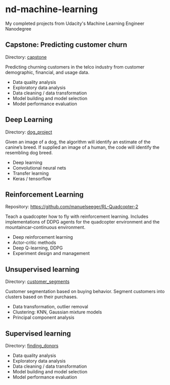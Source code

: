 # nd-machine-learning
My completed projects from Udacity's Machine Learning Engineer Nanodegree

## Capstone: Predicting customer churn
Directory: [capstone](capstone)

Predicting churning customers in the telco industry from customer demographic, financial, and usage data.
* Data quality analysis
* Exploratory data analysis
* Data cleaning / data transformation
* Model building and model selection
* Model performance evaluation 

## Deep Learning
Directory: [dog_project](dog_project)

Given an image of a dog, the algorithm will identify an estimate of the canine’s breed. If supplied an image of a human, the code will identify the resembling dog breed.
* Deep learning
* Convolutional neural nets
* Transfer learning
* Keras / tensorflow

## Reinforcement Learning
Repository: https://github.com/manuelseeger/RL-Quadcopter-2

Teach a quadcopter how to fly with reinforcement learning. Includes implementations of DDPG agents for the quadcopter environment and the mountaincar-continuous environment.   
* Deep reinforcement learning
* Actor-critic methods
* Deep Q-learning, DDPG
* Experiment design and management

## Unsupervised learning
Directory: [customer_segments](customer_segments)

Customer segmentation based on buying behavior. Segment customers into clusters based on their purchases.
* Data transformation, outlier removal 
* Clustering: KNN, Gaussian mixture models
* Principal component analysis

## Supervised learning
Directory: [finding_donors](finding_donors)

* Data quality analysis
* Exploratory data analysis
* Data cleaning / data transformation
* Model building and model selection
* Model performance evaluation 
